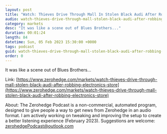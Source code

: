 ```yaml
---
layout: post
title: "Watch: Thieves Drive Through Mall In Stolen Black Audi After Robbing Electronics Store"
audio: watch-thieves-drive-through-mall-stolen-black-audi-after-robbing-electronics-store-3
category: markets
desc: "It was like a scene out of Blues Brothers..."
duration: 00:01:24
length: 84
datetime: Sun, 05 Feb 2023 15:30:00 +0000
tags: podcast
guid: watch-thieves-drive-through-mall-stolen-black-audi-after-robbing-electronics-store-0
order: 0
---
```

It was like a scene out of Blues Brothers...

Link: [https://www.zerohedge.com/markets/watch-thieves-drive-through-mall-stolen-black-audi-after-robbing-electronics-store](https://www.zerohedge.com/markets/watch-thieves-drive-through-mall-stolen-black-audi-after-robbing-electronics-store)

About: The Zerohedge Podcast is a non-commercial, automated program, designed to give people a way to get news from Zerohedge in an audio format.  I am actively working on tweaking and improving the setup to create a better listening experience (February 2023).  Suggestions are welcome: [zerohedgePodcast@outlook.com](mailto:zerohedgePodcast@outlook.com)